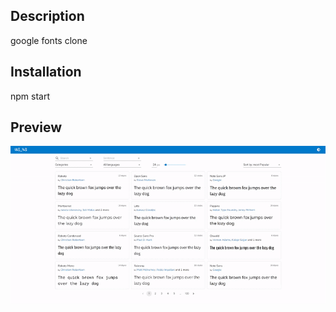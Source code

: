 ## Description

google fonts clone

## Installation

npm start

## Preview

![](https://github.com/tigeet/73af035d/blob/dev/preview.gif)

